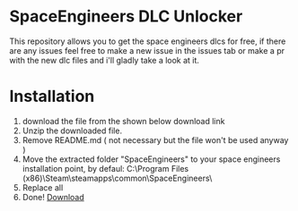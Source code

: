# SpaceEngineers DLC Unlocker

This repository allows you to get the space engineers dlcs for free, if there are any issues feel free to make a new issue in the issues tab or make a pr with the new dlc files and i'll gladly take a look at it.

# Installation
1. download the file from the shown below download link
2. Unzip the downloaded file.
3. Remove README.md ( not necessary but the file won't be used anyway )
4. Move the extracted folder "SpaceEngineers" to your space engineers installation point, by defaul: C:\Program Files (x86)\Steam\steamapps\common\SpaceEngineers\
5. Replace all
6. Done!
[Download](https://github.com/wrefgtzweve/SpaceEngineersDLCUnlocker/archive/refs/heads/master.zip)

